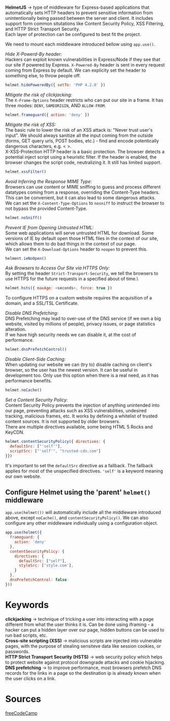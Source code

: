 __HelmetJS__ → type of middleware for Express-based applications that automatically sets HTTP headers to prevent sensitive information from unintentionally being passed between the server and client. It includes support form common situtations like Content Security Policy, XSS Filtering, and HTTP Strict Transport Security.\
Each layer of protection can be configured to best fit the project.

We need to mount each middleware introduced bellow using `app.use()`.

_Hide X-Powerd-By header:_\
Hackers can exploit known vulnerabilities in Express/Node if they see that our site if powered by Express. `X-Powered-By` header is sent in every request coming from Express by default. We can explicity set the header to something else, to throw people off.
```javascript
helmet.hidePoweredBy({ setTo: 'PHP 4.2.0' })
```

_Mitigate the risk of clickjacking:_\
The `X-Frame-Options` header restricts who can put our site in a frame. It has three modes: `DENY`, `SAMEORIGIN`, AND `ALLOW-FROM`.
```javascript
helmet.frameguard({ action: 'deny' })
```

_Mitigate the risk of XSS:_\
The basic rule to lower the risk of an XSS attack is: "Never trust user's input". We should always sanitize all the input coming from the outside (forms, GET query urls, POST bodies, etc.) - find and encode potentically dangerous characters, e.g. < >.\
X-XSS-Protection HTTP header is a basic protection. The browser detects a potential inject script using a heuristic filter. If the header is enabled, the browser changes the script code, neutralizing it. It still has limited support.
```javascript
helmet.xssFilter()
```

_Avoid Inferring the Response MIME Type:_\
Browsers can use content or MIME sniffing to guess and process different datatypes coming from a response, overriding the Content-Type headers. This can be convenient, but it can also lead to some dangerous attacks.\
We can set the `X-Content-Type-Options` to `nosniff` to instruct the browser to not bypass the provided Content-Type.
```javascript
helmet.noSniff()
```

_Prevent IE from Opening Untrusted HTML:_\
Some web applications will serve untrusted HTML for download. Some versions of IE by default open those HTML files in the context of our site, which allows them to do bad things in the context of our page.\
We can set the `X-Download-Options` header to `noopen` to prevent this.
```javascript
helment.ieNoOpen()
```

_Ask Browsers to Access Our Site via HTTPS Only:_\
By setting the header `Strict-Transport-Security`, we tell the browsers to use HTTPS for the future requests in a specified about of time.\
```javascript
helmet.hsts({ maxAge: <seconds>, force: true })
```
To configure HTTPS on a custom website requires the acquisition of a domain, and a SSL/TSL Certificate.

_Disable DNS Prefetching:_\
DNS Prefetching may lead to over-use of the DNS service (if we own a big website, visited by millions of people), privacy issues, or page statistics alteration.\
If we have high security needs we can disable it, at the cost of performance.
```javascript
helmet.dnsPrefetchControl()
```

_Disable Client-Side Caching:_\
When updating our website we can (try to) disable caching on client's browser, so the user has the newest version. It can be useful in development too. Only use this option when there is a real need, as it has performance benefits.
```javascript
helmet.noCache()
```

_Set a Content Security Policy:_\
Content Security Policy prevents the injection of anything unintended into our page, preventing attacks such as XSS vulnerabilities, undesired tracking, malicious frames, etc. It works by defining a whitelist of trusted content sources. It is not supported by older browsers.\
There are multiple directives available, some being HTML 5 Rocks and KeyCDN.
```javascript
helmet.contentSecurityPolicy({ directives: {
  defaultSrc: ["'self'"],
  scriptSrc: ["'self'", "trusted-cdn.com"]
}})
```
It's important to set the `defaultSrc` directive as a fallback. The fallback applies for most of the unspecified directives. `'self'` is a keyword meaning our own website.

## Configure Helmet using the 'parent' `helmet()` middleware
`app.use(helmet())` will automatically include all the middleware introduced above, except `noCache()`, and `contentSecurityPolicy()`. We can also configure any other middleware individually using a configuration object.
```javascript
app.use(helmet({
  frameguard: {
    action: 'deny'
  },
  contentSecurityPolicy: {
    directives: {
      defaultSrc: ["self"],
      styleSrc: ['style.com'],
    }
  },
  dnsPrefetchControl: false
}))
```

# Keywords
__clickjacking__ → technique of tricking a user into interacting with a page different from what the user thinks it is. Can be done using iframing - a hacker can put a hidden layer over our page, hidden buttons can be used to run bad scripts, etc.\
__Cross-site scripting (XSS)__ → malicious scripts are injected into vulnerable pages, with the purpose of stealing sensiteve data like session cookies, or passwords.\
__HTTP Strict Transport Security (HSTS)__ → web security policy which helps to protect website against protocol downgrade attacks and cookie hijacking.
__DNS prefetching__ → to improve performance, most browsers prefetch DNS records for the links in a page so the destination ip is already known when the user clicks on a link.

# Sources
[freeCodeCamp](https://freecodecamp.org)
